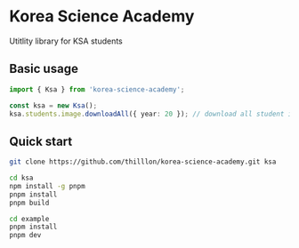 # Korea Science Academy

Utitlity library for KSA students

## Basic usage

```ts
import { Ksa } from 'korea-science-academy';

const ksa = new Ksa();
ksa.students.image.downloadAll({ year: 20 }); // download all student images for `20-xxx`
```

## Quick start

```sh
git clone https://github.com/thilllon/korea-science-academy.git ksa

cd ksa
npm install -g pnpm
pnpm install
pnpm build

cd example
pnpm install
pnpm dev
```
